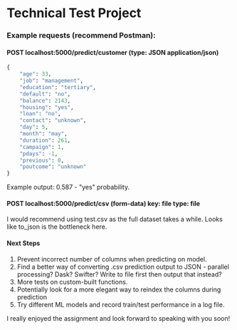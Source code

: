 # Technical Test Project


### Example requests (recommend Postman):

#### POST localhost:5000/predict/customer (type: JSON application/json)
```python
{
    "age": 33,
    "job": "management",
    "education": "tertiary",
    "default": "no",
    "balance": 2143,
    "housing": "yes",
    "loan": "no",
    "contact": "unknown",
    "day": 5,
    "month": "may",
    "duration": 261,
    "campaign": 1,
    "pdays": -1,
    "previous": 0,
    "poutcome": "unknown"
}
```
Example output: 0.587 - "yes" probability.

#### POST localhost:5000/predict/csv (form-data) key: file type: file
I would recommend using test.csv as the full dataset takes a while. Looks like to_json is the bottleneck here.


#### Next Steps

1. Prevent incorrect number of columns when predicting on model.
2. Find a better way of converting .csv prediction output to JSON - parallel processing? Dask? Swifter? Write to file first then output that instead?
3. More tests on custom-built functions.
4. Potentially look for a more elegant way to reindex the columns during prediction
5. Try different ML models and record train/test performance in a log file.


I really enjoyed the assignment and look forward to speaking with you soon!
